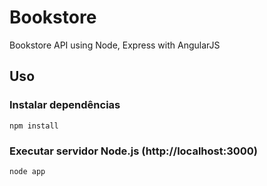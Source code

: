 # Bookstore
Bookstore API using Node, Express with AngularJS

## Uso

### Instalar dependências

```
npm install
```

### Executar servidor Node.js (http://localhost:3000)

```
node app
```
